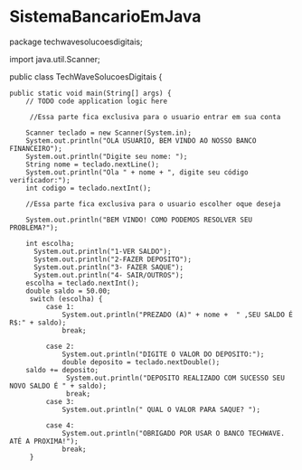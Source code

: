 # SistemaBancarioEmJava
package techwavesolucoesdigitais;

import java.util.Scanner;


public class TechWaveSolucoesDigitais {

    
    public static void main(String[] args) {
        // TODO code application logic here
        
         //Essa parte fica exclusiva para o usuario entrar em sua conta
         
        Scanner teclado = new Scanner(System.in);
        System.out.println("OLA USUARIO, BEM VINDO AO NOSSO BANCO FINANCEIRO");
        System.out.println("Digite seu nome: ");
        String nome = teclado.nextLine();
        System.out.println("Ola " + nome + ", digite seu código verificador:");
        int codigo = teclado.nextInt();
        
        //Essa parte fica exclusiva para o usuario escolher oque deseja
        
        System.out.println("BEM VINDO! COMO PODEMOS RESOLVER SEU PROBLEMA?");
       
        int escolha;
          System.out.println("1-VER SALDO");
          System.out.println("2-FAZER DEPOSITO");
          System.out.println("3- FAZER SAQUE");
          System.out.println("4- SAIR/OUTROS");
        escolha = teclado.nextInt();
        double saldo = 50.00;
         switch (escolha) {
             case 1:
                 System.out.println("PREZADO (A)" + nome +  " ,SEU SALDO É R$:" + saldo);
                 break;
                 
             case 2:
                 System.out.println("DIGITE O VALOR DO DEPOSITO:");
                 double deposito = teclado.nextDouble();
        saldo += deposito;
                  System.out.println("DEPOSITO REALIZADO COM SUCESSO SEU NOVO SALDO É " + saldo);
                  break;
             case 3:
                 System.out.println(" QUAL O VALOR PARA SAQUE? ");
                 
             case 4:
                 System.out.println("OBRIGADO POR USAR O BANCO TECHWAVE. ATÉ A PROXIMA!");
                 break;
         }     
                 
         
         
